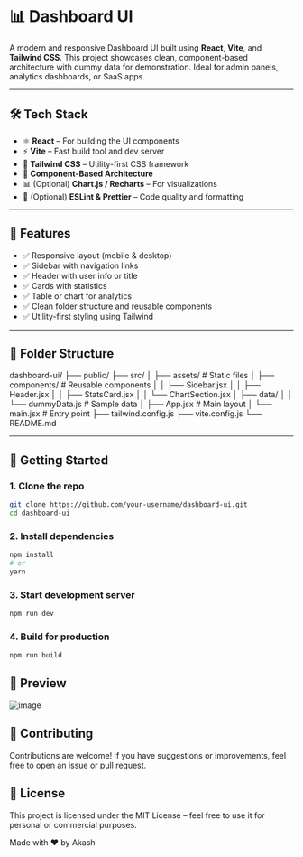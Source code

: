 # 📊 Dashboard UI

A modern and responsive Dashboard UI built using **React**, **Vite**, and **Tailwind CSS**. This project showcases clean, component-based architecture with dummy data for demonstration. Ideal for admin panels, analytics dashboards, or SaaS apps.

---

## 🛠️ Tech Stack

- ⚛️ **React** – For building the UI components
- ⚡ **Vite** – Fast build tool and dev server
- 🎨 **Tailwind CSS** – Utility-first CSS framework
- 🧩 **Component-Based Architecture**
- 📊 (Optional) **Chart.js / Recharts** – For visualizations
- 🧹 (Optional) **ESLint & Prettier** – Code quality and formatting

---

## 🎯 Features

- ✅ Responsive layout (mobile & desktop)
- ✅ Sidebar with navigation links
- ✅ Header with user info or title
- ✅ Cards with statistics
- ✅ Table or chart for analytics
- ✅ Clean folder structure and reusable components
- ✅ Utility-first styling using Tailwind

---

## 📁 Folder Structure

dashboard-ui/
├── public/
├── src/
│ ├── assets/ # Static files
│ ├── components/ # Reusable components
│ │ ├── Sidebar.jsx
│ │ ├── Header.jsx
│ │ ├── StatsCard.jsx
│ │ └── ChartSection.jsx
│ ├── data/
│ │ └── dummyData.js # Sample data
│ ├── App.jsx # Main layout
│ └── main.jsx # Entry point
├── tailwind.config.js
├── vite.config.js
└── README.md



---

## 🚀 Getting Started

### 1. Clone the repo

```bash
git clone https://github.com/your-username/dashboard-ui.git
cd dashboard-ui
```
### 2. Install dependencies
```bash
npm install
# or
yarn
```
### 3. Start development server
```bash
npm run dev
```
### 4. Build for production
```bash
npm run build
```

## 📸 Preview

![image](https://github.com/user-attachments/assets/e317ee74-127b-43d0-b542-73fe94da4784)


## 🙌 Contributing
Contributions are welcome!
If you have suggestions or improvements, feel free to open an issue or pull request.

## 📄 License
This project is licensed under the MIT License – feel free to use it for personal or commercial purposes.

Made with ❤️ by Akash
